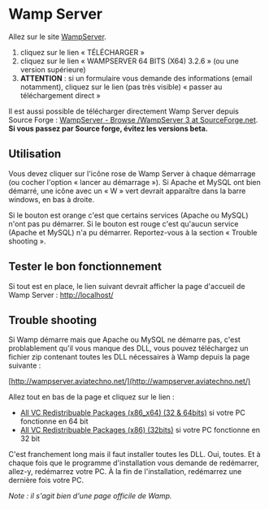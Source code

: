 # Wamp Server

Allez sur le site [WampServer](http://www.wampserver.com/).

1. cliquez sur le lien « TÉLÉCHARGER »
2. cliquez sur le lien « WAMPSERVER 64 BITS (X64) 3.2.6 » (ou une version supérieure)
3. **ATTENTION** : si un formulaire vous demande des informations (email notamment), cliquez sur le lien (pas très visible) « passer au téléchargement direct »

Il est aussi possible de télécharger directement Wamp Server depuis Source Forge : [WampServer - Browse /WampServer 3 at SourceForge.net](https://sourceforge.net/projects/wampserver/files/WampServer%203/).
**Si vous passez par Source forge, évitez les versions beta.**

## Utilisation

Vous devez cliquer sur l'icône rose de Wamp Server à chaque démarrage (ou cocher l'option « lancer au démarrage »).
Si Apache et MySQL ont bien démarré, une icône avec un « W » vert devrait apparaître dans la barre windows, en bas à droite.

Si le bouton est orange c'est que certains services (Apache ou MySQL) n'ont pas pu démarrer.
Si le bouton est rouge c'est qu'aucun service (Apache et MySQL) n'a pu démarrer.
Reportez-vous à la section « Trouble shooting ».

## Tester le bon fonctionnement

Si tout est en place, le lien suivant devrait afficher la page d'accueil de Wamp Server :
[http://localhost/](http://localhost)

## Trouble shooting

Si Wamp démarre mais que Apache ou MySQL ne démarre pas, c'est problablement qu'il vous manque des DLL, vous pouvez téléchargez un fichier zip contenant toutes les DLL nécessaires à Wamp depuis la page suivante :

[http://wampserver.aviatechno.net/](http://wampserver.aviatechno.net/)

Allez tout en bas de la page et cliquez sur le lien :

- [All VC Redistribuable Packages (x86_x64) (32 & 64bits)](http://wampserver.aviatechno.net/files/vcpackages/all_vc_redist_x86_x64.zip) si votre PC fonctionne en 64 bit
- [All VC Redistribuable Packages (x86) (32bits)](http://wampserver.aviatechno.net/files/vcpackages/all_vc_redist_x86.zip) si votre PC fonctionne en 32 bit

C'est franchement long mais il faut installer toutes les DLL.
Oui, toutes.
Et à chaque fois que le programme d'installation vous demande de redémarrer, allez-y, redémarrez votre PC.
À la fin de l'installation, redémarrez une dernière fois votre PC.

*Note : il s'agit bien d'une page officile de Wamp.*

